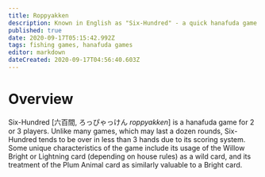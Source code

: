 ```yaml
---
title: Roppyakken
description: Known in English as "Six-Hundred" - a quick hanafuda game for 2 or 3 players
published: true
date: 2020-09-17T05:15:42.992Z
tags: fishing games, hanafuda games
editor: markdown
dateCreated: 2020-09-17T04:56:40.603Z
---
```


# Overview
Six-Hundred [六百間, ろっぴゃっけん *roppyakken*] is a hanafuda game for 2 or 3 players. Unlike many games, which may last a dozen rounds, Six-Hundred tends to be over in less than 3 hands due to its scoring system. Some unique characteristics of the game include its usage of the Willow Bright or Lightning card (depending on house rules) as a wild card, and its treatment of the Plum Animal card as similarly valuable to a Bright card.